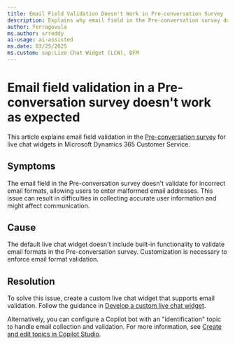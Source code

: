 ```yaml
---
title: Email Field Validation Doesn't Work in Pre-conversation Survey
description: Explains why email field in the Pre-conversation survey doesn't validate for incorrect email formats in Microsoft Dynamics 365 Customer Service.
author: Yerragovula
ms.author: srreddy
ai-usage: ai-assisted
ms.date: 03/25/2025
ms.custom: sap:Live Chat Widget (LCW), DFM
---
```

# Email field validation in a Pre-conversation survey doesn't work as expected

This article explains email field validation in the [Pre-conversation survey](/dynamics365/customer-service/administer/configure-pre-chat-survey) for live chat widgets in Microsoft Dynamics 365 Customer Service.

## Symptoms

The email field in the Pre-conversation survey doesn't validate for incorrect email formats, allowing users to enter malformed email addresses. This issue can result in difficulties in collecting accurate user information and might affect communication.

## Cause

The default live chat widget doesn't include built-in functionality to validate email formats in the Pre-conversation survey. Customization is necessary to enforce email format validation.

## Resolution

To solve this issue, create a custom live chat widget that supports email validation. Follow the guidance in [Develop a custom live chat widget](/dynamics365/customer-service/develop/develop-live-chat-widget).

Alternatively, you can configure a Copilot bot with an "identification" topic to handle email collection and validation. For more information, see [Create and edit topics in Copilot Studio](/microsoft-copilot-studio/authoring-create-edit-topics?tabs=webApp).
